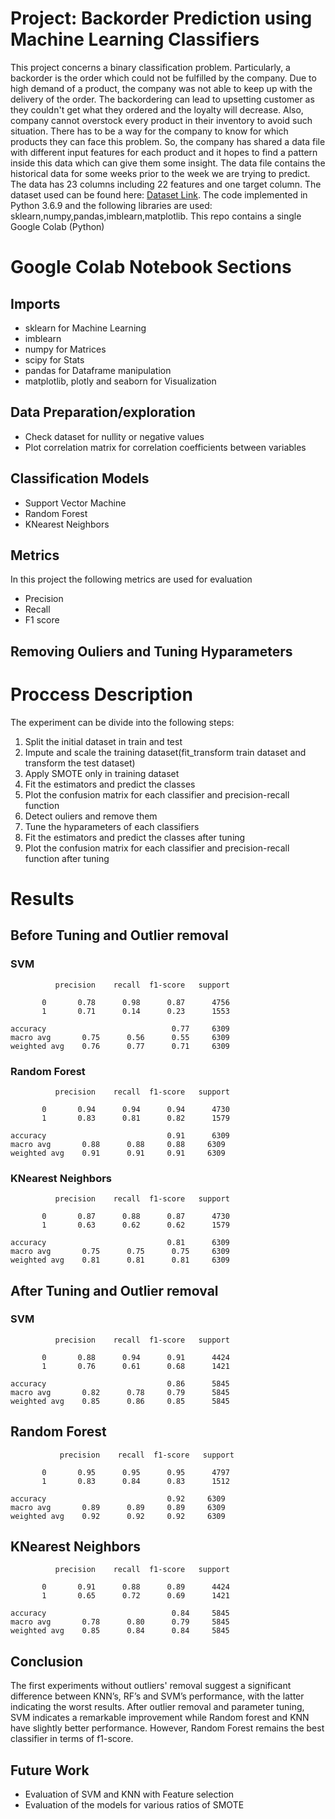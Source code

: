 # Project: Backorder Prediction using Machine Learning Classifiers
This project concerns a binary classification problem. Particularly, a backorder is the order which could not be fulfilled by the company. Due to high demand of a product, the company was not able to keep up with the delivery of the order. The backordering can lead to upsetting customer as they couldn't get what they ordered and the loyalty will decrease.
Also, company cannot overstock every product in their inventory to avoid such situation.
There has to be a way for the company to know for which products they can face this problem.
So, the company has shared a data file with different input features for each product and it hopes to find a pattern inside this data which can give them some insight.
The data file contains the historical data for some weeks prior to the week we are trying to predict.
The data has 23 columns including 22 features and one target column.
The dataset used can be found here: [Dataset Link](https://www.dropbox.com/s/mh554ii745vmu8y/backorder%20prediction.csv?dl=0).
The code implemented in Python 3.6.9 and the following libraries are used: sklearn,numpy,pandas,imblearn,matplotlib.
This repo contains a single Google Colab (Python) 
# Google Colab Notebook Sections
## Imports
* sklearn for Machine Learning
* imblearn
* numpy for Matrices
* scipy for Stats
* pandas for Dataframe manipulation
* matplotlib, plotly and seaborn for Visualization
## Data Preparation/exploration
* Check dataset for nullity or negative values
* Plot correlation matrix for correlation coefficients between variables
## Classification Models
* Support Vector Machine
* Random Forest
* KNearest Neighbors
## Metrics 
In this project the following metrics are used for evaluation
* Precision
* Recall
* F1 score
## Removing Ouliers and Tuning Hyparameters


# Proccess Description
The experiment can be divide into the following steps:
1. Split the initial dataset in train and test 
2. Impute and scale the training dataset(fit_transform train dataset and transform the test dataset)
3. Apply SMOTE only in training dataset
4. Fit the estimators and predict the classes
5. Plot the confusion matrix for each classifier and precision-recall function
6. Detect ouliers and remove them
7. Tune the hyparameters of each classifiers
8. Fit the estimators and predict the classes after tuning
9. Plot the confusion matrix for each classifier and precision-recall function after tuning

# Results
## Before Tuning and Outlier removal
### SVM

              precision    recall  f1-score   support

           0       0.78      0.98      0.87      4756
           1       0.71      0.14      0.23      1553

    accuracy                            0.77     6309
    macro avg       0.75      0.56      0.55     6309
    weighted avg    0.76      0.77      0.71     6309

### Random Forest
              precision    recall  f1-score   support

           0       0.94      0.94      0.94      4730
           1       0.83      0.81      0.82      1579

    accuracy                           0.91      6309
    macro avg       0.88      0.88     0.88     6309
    weighted avg    0.91      0.91     0.91     6309

### KNearest Neighbors
              precision    recall  f1-score   support

           0       0.87      0.88      0.87      4730
           1       0.63      0.62      0.62      1579

    accuracy                           0.81      6309
    macro avg       0.75      0.75      0.75     6309
    weighted avg    0.81      0.81      0.81     6309


## After Tuning and Outlier removal
### SVM
              precision    recall  f1-score   support

           0       0.88      0.94      0.91      4424
           1       0.76      0.61      0.68      1421

    accuracy                           0.86      5845
    macro avg       0.82      0.78     0.79      5845
    weighted avg    0.85      0.86     0.85      5845
    
 ## Random Forest
               precision    recall  f1-score   support

           0       0.95      0.95      0.95      4797
           1       0.83      0.84      0.83      1512

    accuracy                           0.92     6309
    macro avg       0.89      0.89     0.89     6309
    weighted avg    0.92      0.92     0.92     6309
    
   ## KNearest Neighbors
              precision    recall  f1-score   support

           0       0.91      0.88      0.89      4424
           1       0.65      0.72      0.69      1421

    accuracy                            0.84     5845
    macro avg       0.78      0.80      0.79     5845
    weighted avg    0.85      0.84      0.84     5845


## Conclusion
The first experiments without outliers' removal suggest a significant difference between KNN’s, RF’s and SVM’s performance, with the latter indicating the worst results.
After outlier removal and parameter tuning, SVM indicates a remarkable improvement while Random forest and KNN have slightly better performance. However, Random Forest remains the best classifier in terms of f1-score.

## Future Work
* Evaluation of SVM and KNN with Feature selection 
* Evaluation of the models for various ratios of SMOTE
